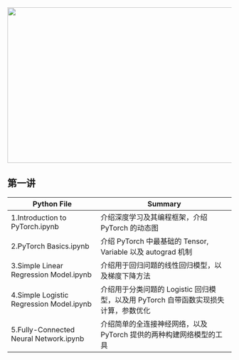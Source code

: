 <div align=center><img width="650" height="350" src="https://github.com/zheng992328/PyTorch_Tutorial/blob/master/Images/pytorch.png"/></div>
 

## 第一讲

Python File | Summary
------ | ------  
1.Introduction to PyTorch.ipynb | 介绍深度学习及其编程框架，介绍 PyTorch 的动态图
2.PyTorch Basics.ipynb | 介绍 PyTorch 中最基础的 Tensor, Variable 以及 autograd 机制
3.Simple Linear Regression Model.ipynb | 介绍用于回归问题的线性回归模型，以及梯度下降方法
4.Simple Logistic Regression Model.ipynb | 介绍用于分类问题的 Logistic 回归模型，以及用 PyTorch 自带函数实现损失计算，参数优化
5.Fully-Connected Neural Network.ipynb | 介绍简单的全连接神经网络，以及 PyTorch 提供的两种构建网络模型的工具
